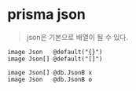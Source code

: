 # prisma json

> json은 기본으로 배열이 될 수 있다.

```prisma
image Json   @default("{}")
image Json[] @default("[]")

image Json[] @db.JsonB x
image Json   @db.JsonB o
```
